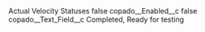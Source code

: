 <?xml version="1.0" encoding="UTF-8"?>
<CustomMetadata xmlns="http://soap.sforce.com/2006/04/metadata" xmlns:xsi="http://www.w3.org/2001/XMLSchema-instance" xmlns:xsd="http://www.w3.org/2001/XMLSchema">
    <label>Actual Velocity Statuses</label>
    <protected>false</protected>
    <values>
        <field>copado__Enabled__c</field>
        <value xsi:type="xsd:boolean">false</value>
    </values>
    <values>
        <field>copado__Text_Field__c</field>
        <value xsi:type="xsd:string">Completed, Ready for testing</value>
    </values>
</CustomMetadata>
